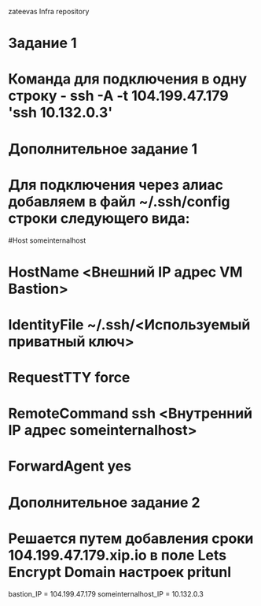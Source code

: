 zateevas Infra repository
# Задание 1
# Команда для подключения в одну строку - ssh -A -t 104.199.47.179 'ssh 10.132.0.3'

# Дополнительное задание 1
# Для подключения через алиас добавляем в файл ~/.ssh/config строки следующего вида:

#Host someinternalhost
#     HostName <Внешний IP адрес VM Bastion>
#     IdentityFile ~/.ssh/<Используемый приватный ключ>
#     RequestTTY force
#     RemoteCommand ssh <Внутренний IP адрес someinternalhost>
#     ForwardAgent yes

# Дополнительное задание 2
# Решается путем добавления сроки 104.199.47.179.xip.io в поле Lets Encrypt Domain настроек pritunl

bastion_IP = 104.199.47.179
someinternalhost_IP = 10.132.0.3

